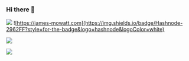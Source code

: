 ### Hi there 👋

![](https://img.shields.io/badge/Ubuntu-E95420?style=for-the-badge&logo=ubuntu&logoColor=white)
![https://james-mowatt.com](https://img.shields.io/badge/Hashnode-2962FF?style=for-the-badge&logo=hashnode&logoColor=white)

![](https://github-readme-stats.vercel.app/api?username=JamesMowatt&theme=blue-green)

![](https://github-readme-stats.vercel.app/api/top-langs/?username=JamesMowatt&theme=blue-green)

<!--
**JamesMowatt/JamesMowatt** is a ✨ _special_ ✨ repository because its `README.md` (this file) appears on your GitHub profile.

Here are some ideas to get you started:

- 🔭 I’m currently working on ...
- 🌱 I’m currently learning ...
- 👯 I’m looking to collaborate on ...
- 🤔 I’m looking for help with ...
- 💬 Ask me about ...
- 📫 How to reach me: ...
- 😄 Pronouns: ...
- ⚡ Fun fact: ...
-->
